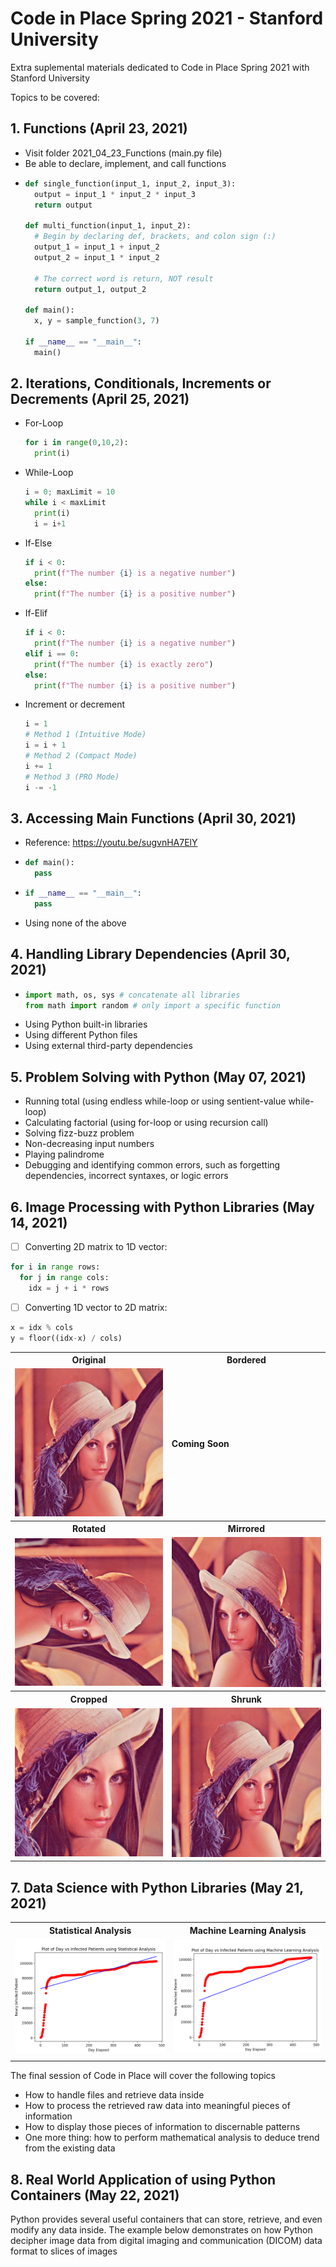 # Code in Place Spring 2021 - Stanford University

Extra suplemental materials dedicated to Code in Place Spring 2021 with Stanford University

Topics to be covered:
## 1. Functions (April 23, 2021) ##
  - Visit folder 2021\_04\_23_Functions (main.py file)
  - Be able to declare, implement, and call functions
  - ```python
    def single_function(input_1, input_2, input_3):
      output = input_1 * input_2 * input_3
      return output
    
    def multi_function(input_1, input_2):
      # Begin by declaring def, brackets, and colon sign (:)
      output_1 = input_1 + input_2
      output_2 = input_1 * input_2
      
      # The correct word is return, NOT result
      return output_1, output_2
    
    def main():
      x, y = sample_function(3, 7)
      
    if __name__ == "__main__":
      main()
    ```

## 2. Iterations, Conditionals, Increments or Decrements (April 25, 2021) ##
  - For-Loop
    ```python
    for i in range(0,10,2):
      print(i)
    ```
  - While-Loop
    ```python
    i = 0; maxLimit = 10
    while i < maxLimit
      print(i)
      i = i+1
    ```
  - If-Else
    ```python
    if i < 0:
      print(f"The number {i} is a negative number")
    else:
      print(f"The number {i} is a positive number")
    ```
  - If-Elif
    ```python
    if i < 0:
      print(f"The number {i} is a negative number")
    elif i == 0:
      print(f"The number {i} is exactly zero")
    else:
      print(f"The number {i} is a positive number")
    ```
  - Increment or decrement
    ```python
    i = 1
    # Method 1 (Intuitive Mode)
    i = i + 1
    # Method 2 (Compact Mode)
    i += 1
    # Method 3 (PRO Mode)
    i -= -1
    ```

## 3. Accessing Main Functions (April 30, 2021) ##
  - Reference: https://youtu.be/sugvnHA7ElY 
  - ```python
    def main():
      pass
    ```
  - ```python
    if __name__ == "__main__":
      pass
    ```
  - Using none of the above

## 4. Handling Library Dependencies (April 30, 2021) ##
  - ```python
    import math, os, sys # concatenate all libraries
    from math import random # only import a specific function
    ```
  - Using Python built-in libraries
  - Using different Python files
  - Using external third-party dependencies

## 5. Problem Solving with Python (May 07, 2021) ##
  - Running total (using endless while-loop or using sentient-value while-loop)
  - Calculating factorial (using for-loop or using recursion call)
  - Solving fizz-buzz problem
  - Non-decreasing input numbers
  - Playing palindrome
  - Debugging and identifying common errors, such as forgetting dependencies, incorrect syntaxes, or logic errors

## 6. Image Processing with Python Libraries (May 14, 2021) ##

- [ ] Converting 2D matrix to 1D vector:

```python
for i in range rows:
  for j in range cols:
    idx = j + i * rows
```
- [ ] Converting 1D vector to 2D matrix:
```python
x = idx % cols
y = floor((idx-x) / cols)
```
  <table>
  <tr>
  <th> Original </th> <th> Bordered </th>
  </tr>
  <td> <img src="./2021_05_14_ImageProcessing/images/lena.png"> </td>
  <td> <b> Coming Soon </b> </td>  
  
  <tr>
  <th> Rotated </th> <th> Mirrored </th>
  </tr>
  
  <tr>
  <td> <img src="./2021_05_14_ImageProcessing/results/lena_rotated.png"> </td>
  <td> <img src="./2021_05_14_ImageProcessing/results/lena_mirrored.png"> </td>
  </tr>

  <tr>
  <th> Cropped </th> <th> Shrunk </th>
  </tr>
  
  <tr>
  <td> <img src="./2021_05_14_ImageProcessing/results/lena_cropped.png"> </td>
  <td> <img src="./2021_05_14_ImageProcessing/results/lena_shrunk.png"> </td>
  </tr> 
  </table>

## 7. Data Science with Python Libraries (May 21, 2021) ##
  <table>
  <tr>
  <th> Statistical Analysis </th> <th> Machine Learning Analysis </th>
  </tr>
  <tr>
  <td> <img src="./2021_05_21_DataScience/assets/covid_statistics.png"> </td>
  <td> <img src="./2021_05_21_DataScience/assets/covid_machine_learning.png"> </td>
  </tr>
  <tr>
  <td> </td>
  <td> </td>
  </tr>
  </table>
  
 The final session of Code in Place will cover the following topics 
 - How to handle files and retrieve data inside 
 - How to process the retrieved raw data into meaningful pieces of information
 - How to display those pieces of information to discernable patterns
 - One more thing: how to perform mathematical analysis to deduce trend from the existing data
  
## 8. Real World Application of using Python Containers (May 22, 2021) ##
Python provides several useful containers that can store, retrieve, and even modify any data inside. The example below demonstrates on how Python decipher image data from digital imaging and communication (DICOM) data format to slices of images
